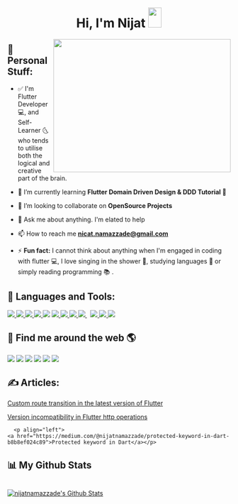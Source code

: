 
<h1 align="center">Hi, I'm Nijat <img src="https://raw.githubusercontent.com/MartinHeinz/MartinHeinz/master/wave.gif" width="30px" height="45px"></h1>
<img align='right' width="400px" height="300px" src="https://cdn.dribbble.com/users/1201592/screenshots/9078494/media/422a760a51cef7de2fa3db9daf697853.gif" height="175px"/>


## 👨 Personal Stuff:
- ✅ I'm Flutter Developer 💻, and Self-Learner 🌜 who tends to utilise both the logical and creative part of the brain.

- 🌱 I’m currently learning **Flutter Domain Driven Design & DDD Tutorial 📌**

- 👯 I’m looking to collaborate on **OpenSource Projects**

<!-- - :man_technologist: All of my projects are available at **[My Portfolio]**
 -->
- 💬 Ask me about anything. I'm elated to help

- 📫 How to reach me **nicat.namazzade@gmail.com**

- ⚡ **Fun fact:** I cannot think about anything when I'm engaged in coding with flutter 💻, I love singing in the shower 🚿, studying languages :crystal_ball: or simply reading programming :books: .

## 🚀 Languages and Tools:

<p align="left"> 
    <a href="https://flutter.dev/?gclid=Cj0KCQjw5JSLBhCxARIsAHgO2SctpIuwEOGLaFhUW-z2DK7z9xGYTopNN8l089YctTTATn2IbivDw5gaApkiEALw_wcB&gclsrc=aw.ds" target="_blank"> <img src="https://img.icons8.com/color/48/000000/flutter.png"/> </a>
    <a href="https://dart.dev/" target="_blank"> <img src="https://img.icons8.com/color/48/000000/dart.png"/> </a>
    <a href="https://firebase.google.com/" target="_blank"> <img src="https://img.icons8.com/color/48/000000/firebase.png"/> </a> 
 <a href="https://www.swift.org/" target="_blank"> <img src="https://img.icons8.com/color/48/000000/swift.png"/> </a> 
    <a href="https://getbootstrap.com" target="_blank"> <img src="https://img.icons8.com/color/48/000000/material-ui.png"/></a>
    <a href="https://www.w3.org/html/" target="_blank"> <img src="https://img.icons8.com/color/48/000000/html-5.png" /> </a> 
    <a href="https://www.w3schools.com/css/" target="_blank"> <img src="https://img.icons8.com/color/48/000000/css3.png"/> </a>
    <a href="https://material-ui.com/" target="_blank"> <img src="https://img.icons8.com/color/48/000000/bootstrap.png"/> </a> 
    <a style="padding-right:8px;" href="https://www.mysql.com/" target="_blank"> <img src="https://img.icons8.com/fluent/50/000000/mysql-logo.png"/> </a>
    <a href="https://git-scm.com/" target="_blank"> <img src="https://img.icons8.com/color/48/000000/git.png"/> </a>   
    <a href="https://github.com/" target="_blank"> <img src="https://img.icons8.com/color/48/000000/github.png"/> </a> 
    <a href="https://graphql.org/" target="_blank"> <img src="https://img.icons8.com/color/48/000000/graphql.png"/> </a> 
 
</p>


## 🦸 Find me around the web 🌎

<p align="left">

<a href = "https://www.linkedin.com/in/nijat-namazzade-494ab5174/"><img src="https://img.icons8.com/fluent/48/000000/linkedin.png"/></a>
<a href = "https://www.facebook.com/nicat.namazzade"><img src="https://img.icons8.com/fluent/48/000000/facebook.png"/></a>
<a href = "https://github.com/iamnijat"><img src="https://img.icons8.com/fluent/48/000000/github.png"/></a>
 <a href = "https://stackoverflow.com/users/16788073/nijat-namazzade"><img src="https://img.icons8.com/fluent/48/000000/stackoverflow.png"/></a>
<a href = "https://www.behance.net/nijatnamazzade"><img src="https://img.icons8.com/fluent/48/000000/behance.png"/></a>
<a href = "https://dribbble.com/nijatnamazzade"><img src="https://img.icons8.com/fluent/48/000000/dribbble.png"/></a>
</p>

## ✍️ Articles:

<p align="left"> 
    <a href="https://medium.com/@nijatnamazzade/custom-route-transition-in-the-latest-version-of-flutter-200433ee47f5">Custom route transition in the latest version of Flutter</a></p>
             
   <p align="left"> 
    <a href="https://medium.com/@nijatnamazzade/version-incompatibility-in-flutter-http-operations-4a02383932a1">Version incompatibility in Flutter http operations</a></p>
    
      <p align="left"> 
    <a href="https://medium.com/@nijatnamazzade/protected-keyword-in-dart-b8b8ef024c89">Protected keyword in Dart</a></p>


## 📊 My Github Stats
<!--
<br/>
<p>
    <a href="https://github.com/iamnijat/github-readme-streak-stats">
        <img title="🔥 Get streak stats for your profile at git.io/streak-stats" alt="nijatnamazzade's streak" src="https://github-readme-streak-stats.herokuapp.com/?user=iamnijat&theme=ayu-mirage&hide_border=true"/>
    </a>
</p>
-->
<br/>
    <a href="https://github.com/iamnijat/github-readme-stats"><img alt="nijatnamazzade's Github Stats" src="https://github-readme-stats.vercel.app/api?username=iamnijat&show_icons=true&count_private=true&theme=ayu-mirage&hide_border=true" /></a>
    
 

 <!--
  <a href="https://github.com/iamnijat/github-readme-stats"><img alt="nijatnamazzade's Top Languages" src="https://github-readme-stats.vercel.app/api/top-langs/?username=iamnijat&langs_count=8&count_private=true&layout=compact&theme=ayu-mirage&hide_border=true" /></a>
  <br/>
 -->

 <!--
<br/>
 <br/>
<a href="https://stardev.io/developers/iamnijat"><img alt="Check out iamnijat's profile on stardev.io" src="https://stardev.io/developers/iamnijat/badge/languages/global.svg" /></a>
<a href="https://github.com/iamnijat/github-readme-activity-graph"><img alt="nijatnamazzade's Activity Graph" src="https://activity-graph.herokuapp.com/graph?username=iamnijat&theme=rogue&hide_border=true" /></a>


<br/>
-->
